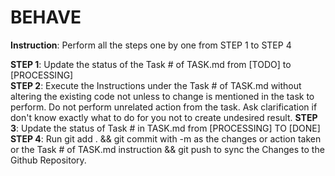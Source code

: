 # BEHAVE
<!--
Pre-BEHAVE.md Steps:  
STEP 1. Add additional task at TASK.md with series # followed by [TODO] before puting the instruction of your task  
(Example: 1. [TODO] Execute the content of the BEHAVE.MD)  
Step 2. Write a prompt in the github copilot instructing to perform the BEHAVE.md followed by the number of task at the TASK.md that you want to perform  
(Sample Prompt: "Execute the BEHAVE.md. ChosenTask = 1")  
-->
**Instruction**: Perform all the steps one by one from STEP 1 to STEP 4

**STEP 1**: Update the status of the Task #<ChosenTask> of TASK.md from [TODO] to [PROCESSING]  
**STEP 2**: Execute the Instructions under the Task #<ChosenTask> of TASK.md without altering the existing code not unless to change is mentioned in the task to perform. Do not perform unrelated action from the task. Ask clarification if don't know exactly what to do for you not to create undesired result. 
**STEP 3**: Update the status of Task #<ChosenTask> in TASK.md from [PROCESSING] TO [DONE]  
**STEP 4**: Run git add . && git commit with -m as the changes or action taken or the Task #<ChosenTask> of TASK.md instruction && git push to sync the Changes to the Github Repository.